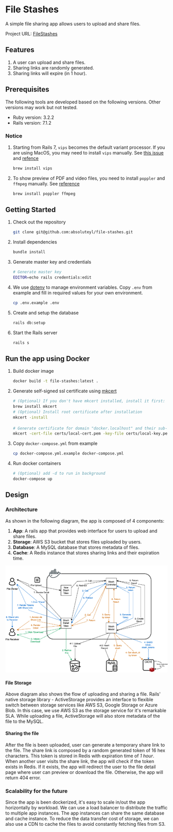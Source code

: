 # File Stashes

A simple file sharing app allows users to upload and share files.

Project URL: [FileStashes](https://github.com/users/absoluteyl/projects/2/views/1)

## Features

1. A user can upload and share files.
2. Sharing links are randomly generated.
3. Sharing links will expire (in 1 hour).

## Prerequisites

The following tools are developed based on the following versions. Other versions may work but not tested.

* Ruby version: 3.2.2
* Rails version: 7.1.2

### Notice

1. Starting from Rails 7, `vips` becomes the default variant processor. If you are using MacOS, you may need to install `vips` manually. See [this issue](https://guides.rubyonrails.org/upgrading_ruby_on_rails.html#active-storage-default-variant-processor-changed-to-vips) and [refence](https://stackoverflow.com/questions/70849182/could-not-open-library-vips-42-could-not-open-library-libvips-42-dylib)

    ```bash
    brew install vips
    ```

2. To show preview of PDF and video files, you need to install `poppler` and `ffmpeg` manually. See [reference](https://api.rubyonrails.org/classes/ActiveStorage/Preview.html)

    ```bash
    brew install poppler ffmpeg
    ```

## Getting Started

1. Check out the repository

    ```bash
    git clone git@github.com:absoluteyl/file-stashes.git
    ```

2. Install dependencies

    ```bash
    bundle install
    ```

3. Generate master key and credentials

    ```bash
    # Generate master key
    EDITOR=echo rails credentials:edit
    ```

4. We use [dotenv](<https://github.com/motdotla/dotenv>) to manage environment variables. Copy `.env` from example and fill in required values for your own environment.

    ```bash
    cp .env.example .env
    ```

5. Create and setup the database

    ```bash
    rails db:setup
    ```

6. Start the Rails server

    ```bash
    rails s
    ```

## Run the app using Docker

1. Build docker image

    ```bash
    docker build -t file-stashes:latest .
    ```

2. Generate self-signed ssl certificate using [mkcert](https://github.com/FiloSottile/mkcert)

    ```bash
    # (Optional) If you don't have mkcert installed, install it first:
    brew install mkcert
    # (Optional) Install root certificate after installation
    mkcert -install

    # Generate certificate for domain "docker.localhost" and their sub-domains
    mkcert -cert-file certs/local-cert.pem -key-file certs/local-key.pem "docker.localhost" "*.docker.localhost"
    ```

3. Copy `docker-compose.yml` from example

    ```bash
    cp docker-compose.yml.example docker-compose.yml
    ```

4. Run docker containers

    ```bash
    # (Optional) add -d to run in background
    docker-compose up
    ```

## Design

### Architecture

As shown in the following diagram, the app is composed of 4 components:

1. **App**: A rails app that provides web interface for users to upload and share files.
2. **Storage**: AWS S3 bucket that stores files uploaded by users.
3. **Database**: A MySQL database that stores metadata of files.
4. **Cache**: A Redis instance that stores sharing links and their expiration time.

![Architecture Diagram](public/file_stashes_architecture.png)

#### File Storage

Above diagram also shows the flow of uploading and sharing a file. Rails' native storage library - ActiveStorage provides an interface to flexible switch between storage services like AWS S3, Google Storage or Azure Blob. In this case, we use AWS S3 as the storage service for it's remarkable SLA. While uploading a file, ActiveStorage will also store metadata of the file to the MySQL.

#### Sharing the file

After the file is been uploaded, user can generate a temporary share link to the file. The share link is composed by a random generated token of 16 hex characters. This token is stored in Redis with expiration time of *1 hour*. When another user visits the share link, the app will check if the token exists in Redis. If it exists, the app will redirect the user to the file detail page where user can preview or download the file. Otherwise, the app will return 404 error.

### Scalability for the future

Since the app is been dockerized, it's easy to scale in/out the app horizontally by workload. We can use a load balancer to distribute the traffic to multiple app instances. The app instances can share the same database and cache instance.
To reduce the data transfer cost of storage, we can also use a CDN to cache the files to avoid constantly fetching files from S3.
